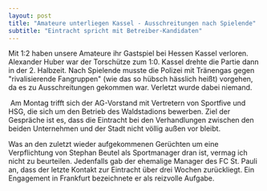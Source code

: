 ```yaml
---
layout: post
title: "Amateure unterliegen Kassel - Ausschreitungen nach Spielende"
subtitle: "Eintracht spricht mit Betreiber-Kandidaten"
---
```


Mit 1:2 haben unsere Amateure ihr Gastspiel bei Hessen Kassel verloren. Alexander Huber war der Torschütze zum 1:0. Kassel drehte die Partie dann in der 2. Halbzeit. Nach Spielende musste die Polizei mit Tränengas gegen "rivalisierende Fangruppen" (wie das so hübsch hässlich heißt) vorgehen, da es zu Ausschreitungen gekommen war. Verletzt wurde dabei niemand.

 Am Montag trifft sich der AG-Vorstand mit Vertretern von Sportfive und HSG, die sich um den Betrieb des Waldstadions bewerben. Ziel der Gespräche ist es, dass die Eintracht bei den Verhandlungen zwischen den beiden Unternehmen und der Stadt nicht völlig außen vor bleibt.  
  
Was an den zuletzt wieder aufgekommenen Gerüchten um eine Verpflichtung von Stephan Beutel als Sportmanager dran ist, vermag ich nicht zu beurteilen. Jedenfalls gab der ehemalige Manager des FC St. Pauli an, dass der letzte Kontakt zur Eintracht über drei Wochen zurückliegt. Ein Engagement in Frankfurt bezeichnete er als reizvolle Aufgabe.
